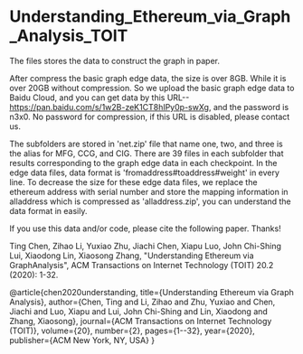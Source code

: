 # Understanding_Ethereum_via_Graph_Analysis_TOIT

The files stores the data to construct the graph in paper.

After compress the basic graph edge data, the size is over 8GB. While it is over 20GB without compression.
So we upload the basic graph edge data to Baidu Cloud, and you can get data by this URL--https://pan.baidu.com/s/1w2B-zeK1CT8hIPy0p-swXg, 
and the password is n3x0.
No password for compression, if this URL is disabled, please contact us.

The subfolders are stored in 'net.zip' file that name one, two, and three is the alias for MFG, CCG, and CIG.
There are 39 files in each subfolder that results corresponding to the graph edge data in each checkpoint.
In the edge data files, data format is 'fromaddress#toaddress#weight' in every line.
To decrease the size for these edge data files, we replace the ethereum address with serial number and store the mapping information in alladdress which is compressed as 'alladdress.zip', you can understand the data format  in easily.

If you use this data and/or code, please cite the following paper. Thanks!

 
Ting Chen, Zihao Li, Yuxiao Zhu, Jiachi Chen, Xiapu Luo, John Chi-Shing Lui, Xiaodong Lin, Xiaosong Zhang, "Understanding Ethereum via GraphAnalysis", ACM Transactions on Internet Technology (TOIT) 20.2 (2020): 1-32.

@article{chen2020understanding,
  title={Understanding Ethereum via Graph Analysis},
  author={Chen, Ting and Li, Zihao and Zhu, Yuxiao and Chen, Jiachi and Luo, Xiapu and Lui, John Chi-Shing and Lin, Xiaodong and Zhang, Xiaosong},
  journal={ACM Transactions on Internet Technology (TOIT)},
  volume={20},
  number={2},
  pages={1--32},
  year={2020},
  publisher={ACM New York, NY, USA}
}
